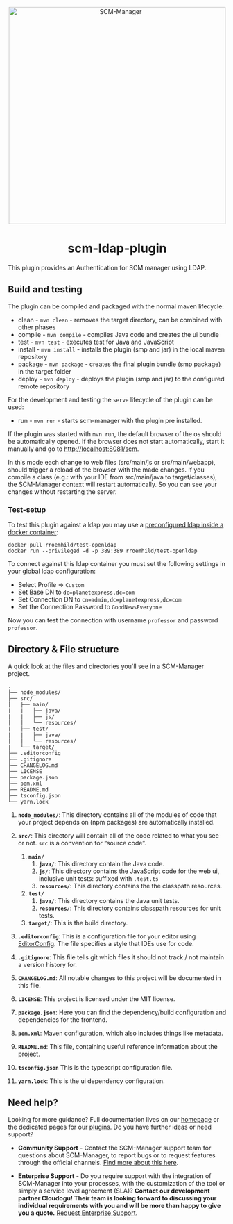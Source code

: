 <p align="center">
  <a href="https://www.scm-manager.org/">
    <img alt="SCM-Manager" src="https://download.scm-manager.org/images/logo/scm-manager_logo.png" width="500" />
  </a>
</p>
<h1 align="center">
  scm-ldap-plugin
</h1>

This plugin provides an Authentication for SCM manager using LDAP.

## Build and testing

The plugin can be compiled and packaged with the normal maven lifecycle:

* clean - `mvn clean` - removes the target directory, can be combined with other phases
* compile - `mvn compile` - compiles Java code and creates the ui bundle
* test - `mvn test` - executes test for Java and JavaScript
* install - `mvn install` - installs the plugin (smp and jar) in the local maven repository
* package - `mvn package` - creates the final plugin bundle (smp package) in the target folder
* deploy - `mvn deploy` - deploys the plugin (smp and jar) to the configured remote repository

For the development and testing the `serve` lifecycle of the plugin can be used:

* run - `mvn run` - starts scm-manager with the plugin pre installed.

If the plugin was started with `mvn run`, the default browser of the os should be automatically opened.
If the browser does not start automatically, start it manually and go to [http://localhost:8081/scm](http://localhost:8081/scm).

In this mode each change to web files (src/main/js or src/main/webapp), should trigger a reload of the browser with the made changes.
If you compile a class (e.g.: with your IDE from src/main/java to target/classes), 
the SCM-Manager context will restart automatically. So you can see your changes without restarting the server.

### Test-setup
To test this plugin against a ldap you may use a [preconfigured ldap inside a docker container](https://github.com/rroemhild/docker-test-openldap): 
```
docker pull rroemhild/test-openldap
docker run --privileged -d -p 389:389 rroemhild/test-openldap
```

To connect against this ldap container you must set the following settings in your global ldap configuration:
* Select Profile => `Custom`
* Set Base DN to `dc=planetexpress,dc=com`
* Set Connection DN to `cn=admin,dc=planetexpress,dc=com`
* Set the Connection Password to `GoodNewsEveryone`

Now you can test the connection with username `professor` and password `professor`.

## Directory & File structure

A quick look at the files and directories you'll see in a SCM-Manager project.

    .
    ├── node_modules/
    ├── src/
    |   ├── main/
    |   |   ├── java/
    |   |   ├── js/
    |   |   └── resources/
    |   ├── test/
    |   |   ├── java/
    |   |   └── resources/
    |   └── target/
    ├── .editorconfig
    ├── .gitignore
    ├── CHANGELOG.md
    ├── LICENSE
    ├── package.json
    ├── pom.xml
    ├── README.md
    ├── tsconfig.json
    └── yarn.lock

1.  **`node_modules/`**: This directory contains all of the modules of code that your project depends on (npm packages) are automatically installed.

2.  **`src/`**: This directory will contain all of the code related to what you see or not. `src` is a convention for “source code”.
    1. **`main/`**
        1. **`java/`**: This directory contain the Java code.
        2. **`js/`**: This directory contains the JavaScript code for the web ui, inclusive unit tests: suffixed with `.test.ts`
        3. **`resources/`**: This directory contains the the classpath resources.
    2. **`test/`**
        1. **`java/`**: This directory contains the Java unit tests.
        3. **`resources/`**: This directory contains classpath resources for unit tests.
    3. **`target/`**: This is the build directory.
    
3.  **`.editorconfig`**: This is a configuration file for your editor using [EditorConfig](https://editorconfig.org/). The file specifies a style that IDEs use for code.

4.  **`.gitignore`**: This file tells git which files it should not track / not maintain a version history for.

5.  **`CHANGELOG.md`**: All notable changes to this project will be documented in this file.

6.  **`LICENSE`**: This project is licensed under the MIT license.

7.  **`package.json`**: Here you can find the dependency/build configuration and dependencies for the frontend.

8.  **`pom.xml`**: Maven configuration, which also includes things like metadata.

9.  **`README.md`**: This file, containing useful reference information about the project.

10. **`tsconfig.json`** This is the typescript configuration file.

11. **`yarn.lock`**: This is the ui dependency configuration.

## Need help?

Looking for more guidance? Full documentation lives on our [homepage](https://www.scm-manager.org/docs/) or the dedicated pages for our [plugins](https://www.scm-manager.org/plugins/). Do you have further ideas or need support?

- **Community Support** - Contact the SCM-Manager support team for questions about SCM-Manager, to report bugs or to request features through the official channels. [Find more about this here](https://www.scm-manager.org/support/).

- **Enterprise Support** - Do you require support with the integration of SCM-Manager into your processes, with the customization of the tool or simply a service level agreement (SLA)? **Contact our development partner Cloudogu! Their team is looking forward to discussing your individual requirements with you and will be more than happy to give you a quote.** [Request Enterprise Support](https://cloudogu.com/en/scm-manager-enterprise/).
